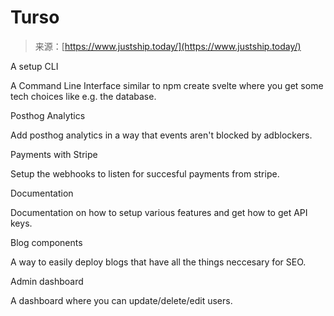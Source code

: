 <!--yml
category: 未分类
date: 2024-05-29 13:08:38
-->

# Turso

> 来源：[https://www.justship.today/](https://www.justship.today/)

A setup CLI

A Command Line Interface similar to npm create svelte where you get some tech choices like e.g. the database.

Posthog Analytics

Add posthog analytics in a way that events aren't blocked by adblockers.

Payments with Stripe

Setup the webhooks to listen for succesful payments from stripe.

Documentation

Documentation on how to setup various features and get how to get API keys.

Blog components

A way to easily deploy blogs that have all the things neccesary for SEO.

Admin dashboard

A dashboard where you can update/delete/edit users.